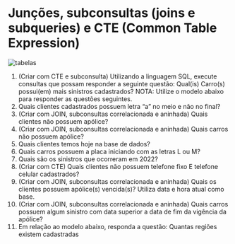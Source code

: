 
# Junções, subconsultas (joins e subqueries) e CTE (Common Table Expression)

![tabelas](https://github.com/user-attachments/assets/9526730f-26ea-465c-9849-c6368d92526d)


1. (Criar com CTE e subconsulta) Utilizando a linguagem SQL, execute consultas que possam responder a 
seguinte questão: Qual(is) Carro(s) possui(em) mais sinistros cadastrados?
NOTA: Utilize o modelo abaixo para responder as questões seguintes.
2. Quais clientes cadastrados possuem letra “a” no meio e não no final? 
3. (Criar com JOIN, subconsultas correlacionada e aninhada) Quais clientes não possuem apólice? 
4. (Criar com JOIN, subconsultas correlacionada e aninhada) Quais carros não possuem apólice? 
5. Quais clientes temos hoje na base de dados? 
6. Quais carros possuem a placa iniciando com as letras L ou M?
7. Quais são os sinistros que ocorreram em 2022?
8. (Criar com CTE) Quais clientes não possuem telefone fixo E telefone celular cadastrados?
9. (Criar com JOIN, subconsultas correlacionada e aninhada) Quais os clientes possuem apólice(s) vencida(s)?
Utiliza data e hora atual como base.
10. (Criar com JOIN, subconsultas correlacionada e aninhada) Quais carros possuem algum sinistro com data 
superior a data de fim da vigência da apólice?
11. Em relação ao modelo abaixo, responda a questão: Quantas regiões existem cadastradas
